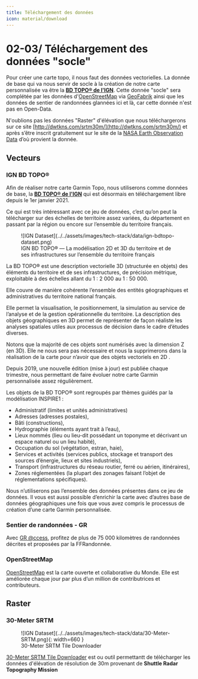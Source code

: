 ```yaml
---
title: Téléchargement des données
icon: material/download
---
```


# **02-03/ Téléchargement des données "socle"**

Pour créer une carte topo, il nous faut des données vectorielles. La donnée de base qui va nous servir de socle à la création de notre carte personnalisée va être la [**BD TOPO® de l'IGN**](https://geoservices.ign.fr/bdtopo). Cette donnée "socle" sera complétée par les données d'[OpenStreetMap](https://www.openstreetmap.org/) via [GeoFabrik](http://www.geofabrik.de/) ainsi que les données de sentier de randonnées glannées ici et là, car cette donnée n'est pas en Open-Data.

N'oublions pas les données "Raster" d'élévation que nous téléchargerons sur ce site [http://dwtkns.com/srtm30m/](http://dwtkns.com/srtm30m/) et après s’être inscrit gratuitement sur le site de la [NASA Earth Observation Data](https://www.earthdata.nasa.gov/eosdis/science-system-description/eosdis-components/earthdata-login) d’où provient la donnée.


## Vecteurs
### **IGN BD TOPO®**

Afin de réaliser notre carte Garmin Topo, nous utiliserons comme données de base, la [**BD TOPO® de l'IGN**](https://geoservices.ign.fr/bdtopo) qui est désormais en téléchargement libre depuis le 1er janvier 2021.

Ce qui est très intéressant avec ce jeu de données, c’est qu’on peut la télécharger sur des échelles de territoire assez variées, du département en passant par la région ou encore sur l’ensemble du territoire français.

<figure markdown>
  ![IGN Dataset](../../assets/images/tech-stack/data/ign-bdtopo-dataset.png)
  <figcaption>IGN BD TOPO® — La modélisation 2D et 3D du territoire et de ses infrastructures sur l’ensemble du territoire français</figcaption>
</figure>

La BD TOPO® est une description vectorielle 3D (structurée en objets) des éléments du territoire et de ses infrastructures, de précision métrique, exploitable à des échelles allant du 1 : 2 000 au 1 : 50 000.

Elle couvre de manière cohérente l’ensemble des entités géographiques et administratives du territoire national français.

Elle permet la visualisation, le positionnement, la simulation au service de l’analyse et de la gestion opérationnelle du territoire. La description des objets géographiques en 3D permet de représenter de façon réaliste les analyses spatiales utiles aux processus de décision dans le cadre d’études diverses.

Notons que la majorité de ces objets sont numérisés avec la dimension Z (en 3D). Elle ne nous sera pas nécessaire et nous la supprimerons dans la réalisation de la carte pour n’avoir que des objets vectoriels en 2D .

Depuis 2019, une nouvelle édition (mise à jour) est publiée chaque trimestre, nous permettant de faire évoluer notre carte Garmin personnalisée assez régulièrement.

Les objets de la BD TOPO® sont regroupés par thèmes guidés par la modélisation INSPIRE1 :

- Administratif (limites et unités administratives)
- Adresses (adresses postales),
- Bâti (constructions),
- Hydrographie (éléments ayant trait à l’eau),
- Lieux nommés (lieu ou lieu-dit possédant un toponyme et décrivant un espace naturel ou un lieu habité),
- Occupation du sol (végétation, estran, haie),
- Services et activités (services publics, stockage et transport des sources d’énergie, lieux et sites industriels),
- Transport (infrastructures du réseau routier, ferré ou aérien, itinéraires),
- Zones réglementées (la plupart des zonages faisant l’objet de réglementations spécifiques).

Nous n’utiliserons pas l’ensemble des données présentes dans ce jeu de données. Il vous est aussi possible d’enrichir la carte avec d’autres base de données géographiques une fois que vous avez compris le processus de création d’une carte Garmin personnalisée.

### **Sentier de randonnées - GR**


Avec [GR @ccess](https://www.mongr.fr/trouver-prochaine-randonnee), profitez de plus de 75 000 kilomètres de randonnées décrites et proposées par la FFRandonnée.

### **OpenStreetMap**

[OpenStreetMap](https://www.openstreetmap.org/#map=6/46.45/2.21) est la carte ouverte et collaborative du Monde. Elle est améliorée chaque jour par plus d’un million de contributrices et contributeurs.

## Raster
### **30-Meter SRTM**

<figure markdown>
  ![IGN Dataset](../../assets/images/tech-stack/data/30-Meter-SRTM.png){: width=660 }
  <figcaption>30-Meter SRTM Tile Downloader</figcaption>
</figure>

[30-Meter SRTM Tile Downloader](https://dwtkns.com/srtm30m/) est ou outil permettantt de télécharger les données d'élévation de résolution de 30m provenant de **Shuttle Radar Topography Mission**